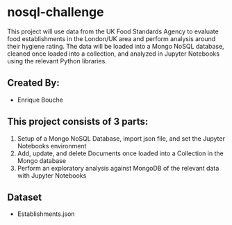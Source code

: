 # nosql-challenge

This project will use data from the UK Food Standards Agency to evaluate food establishments in the London/UK area and perform analysis around their hygiene rating. The data will be loaded into a Mongo NoSQL database, cleaned once loaded into a collection, and analyzed in Jupyter Notebooks using the relevant Python libraries. 


## Created By:
  
- Enrique Bouche
  

## This project consists of 3 parts:
1. Setup of a Mongo NoSQL Database, import json file, and set the Jupyter Notebooks environment
2. Add, update, and delete Documents once loaded into a Collection in the Mongo database
3. Perform an exploratory analysis against MongoDB of the relevant data with Jupyter Notebooks

  
## Dataset

- Establishments.json
